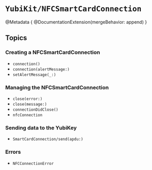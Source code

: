 # ``YubiKit/NFCSmartCardConnection``

@Metadata {
    @DocumentationExtension(mergeBehavior: append)
}

## Topics

### Creating a NFCSmartCardConnection

- ``connection()``
- ``connection(alertMessage:)``
- ``setAlertMessage(_:)``

### Managing the NFCSmartCardConnection

- ``close(error:)``
- ``close(message:)``
- ``connectionDidClose()``
- ``nfcConnection``

### Sending data to the YubiKey

- ``SmartCardConnection/send(apdu:)``

### Errors

- ``NFCConnectionError``
